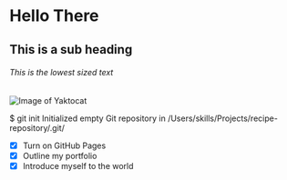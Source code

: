 # Hello There
## This is a sub heading
###### This is the lowest sized text
![Image of Yaktocat](https://octodex.github.com/images/yaktocat.png)

$ git init
Initialized empty Git repository in /Users/skills/Projects/recipe-repository/.git/
- [x] Turn on GitHub Pages
- [x] Outline my portfolio
- [x] Introduce myself to the world
